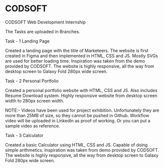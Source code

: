 # CODSOFT
CODSOFT Web Development Internship

The Tasks are uploaded in Branches.

Task - 1 Landing Page

Created a landing page with the title of Marketeers. The website is first created in Figma and then implemented in HTML, CSS and JS.
Mostly SVGs are used for better loading time.
Inspiration was taken from the demo provided by CODSOFT.
The website is highly responsive, all the way from desktop screen to Galaxy Fold 280px wide screen.

Task - 2 Personal Portfolio

Created a personal portfolio website with HTML, CSS and JS. Also includes Resume Download system.
Highly responsive website from desktop screen width to 280px screen width.

NOTE:- Videos have been used for project exhibition. Unfortunately they are more than 25MB of size, so they cannot be pushed in Github.
Workflow video will be uploaded in LinkedIn as proof of working. Or you can put a sample video as reference.

Task - 3
Calculator

Created a basic Calculator using HTML, CSS and JS. Capable of doing simple arithmetics.
Inspiration was taken from demo provided by CODSOFT.
The website is highly responsive, all the way from desktop screen to Galaxy Fold 280px wide screen.
